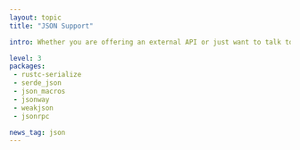 ```yaml
---
layout: topic
title: "JSON Support"

intro: Whether you are offering an external API or just want to talk to the modern Javascript Frontend Interface, you need to support JSON. And while there is most certainly JSON on the way, many things web-specific are still lacking.

level: 3
packages:
 - rustc-serialize
 - serde_json
 - json_macros
 - jsonway
 - weakjson
 - jsonrpc

news_tag: json
---
```

